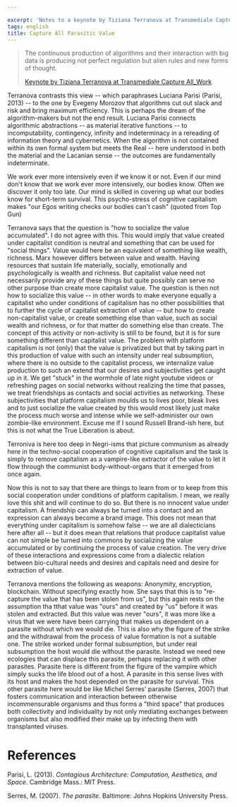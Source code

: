 ```yaml
---

excerpt: 'Notes to a keynote by Tiziana Terranova at Transmediale Capture All_Work'
tags: english
title: Capture All Parasitic Value
---
```


> The continuous production of algorithms and their interaction with big data is producing not perfect regulation but alien rules and new forms of thought.
>
> [Keynote by Tiziana Terranova at Transmediale Capture All_Work](https://www.youtube.com/watch?v=o8KW6mIF1KI)

Terranova contrasts this view -- which paraphrases Luciana Parisi (Parisi, 2013) -- to the one by Evegeny Morozov that algorithms cut out slack and risk and bring maximum efficiency. This is perhaps the dream of the algorithm-makers but not the end result. Luciana Parisi connects algorithmic abstractions -- as material iterative functions -- to incomputability, contingency, infinity and indeterminacy in a rereading of information theory and cybernetics. When the algorithm is not contained within its own formal system but meets the Real -- here understood in both the material and the Lacanian sense -- the outcomes are fundamentally indeterminate.

We work ever more intensively even if we know it or not. Even if our mind don't know that we work ever more intensively, our bodies know. Often we discover it only too late. Our mind is skilled in covering up what our bodies know for short-term survival. This psycho-stress of cognitive capitalism makes "our Egos writing checks our bodies can't cash" (quoted from Top Gun)

Terranova says that the question is "how to socialize the value accumulated". I do not agree with this. This would imply that value created under capitalist condition is neutral and something that can be used for "social things". Value would here be an equivalent of something like wealth, richness. Marx however differs between value and wealth. Having resources that sustain life materially, socially, emotionally and psychologically is wealth and richness. But capitalist value need not necessarily provide any of these things but quite possibly can serve no other purpose than create more capitalist value. The question is then not how to socialize this value -- in other words to make everyone equally a capitalist who under conditions of capitalism has no other possibilities that to further the cycle of capitalist extraction of value -- but how to create non-capitalist value, or create something else than value, such as social wealth and richness, or for that matter do something else than create. The concept of this activity or non-activity is still to be found, but it is for sure something different than capitalist value. The problem with platform capitalism is not (only) that the value is privatized but that by taking part in this production of value with such an intensity under real subsumption, where there is no outside to the capitalist process, we internalize value production to such an extend that our desires and subjectivities get caught up in it. We get "stuck" in the wormhole of late night youtube videos or refreshing pages on social networks without realizing the time that passes, we treat friendships as contacts and social activities as networking. These subjectivities that platform capitalism moulds us to lives poor, bleak lives and to just socialize the value created by this would most likely just make the process much worse and intense while we self-administer our own zombie-like environment. Excuse me if I sound Russell Brand-ish here, but this is not what the True Liberation is about.

Terroniva is here too deep in Negri-isms that picture communism as already here in the techno-social cooperation of cognitive capitalism and the task is simply to remove capitalism as a vampire-like extractor of the value to let it flow through the communist body-without-organs that it emerged from once again.

Now this is not to say that there are things to learn from or to keep from this social cooperation under conditions of platform capitalism. I mean, we really love this shit and will continue to do so. But there is no innocent value under capitalism. A friendship can always be turned into a contact and an expression can always become a brand image. This does not mean that everything under capitalism is somehow false -- we are all dialecticians here after all -- but it does mean that relations that produce capitalist value can not simple be turned into commons by socializing the value accumulated or by continuing the process of value creation. The very drive of these interactions and expressions come from a dialectic relation between bio-cultural needs and desires and capitals need and desire for extraction of value.

Terranova mentions the following as weapons: Anonymity, encryption, blockchain. Without specifying exactly how. She says that this is to "re-capture the value that has been stolen from us", but this again rests on the assumption tha tthat value was "ours" and created by "us" before it was stolen and extracted. But this value was never "ours", it was more like a virus that we were have been carrying that makes us dependent on a parasite without which we would die. This is also why the figure of the strike and the withdrawal from the process of value formation is not a suitable one. The strike worked under formal subsumption, but under real subsumption the host would die without the parasite. Instead we need new ecologies that can displace this parasite, perhaps replacing it with other parasites. Parasite here is different from the figure of the vampire which simply sucks the life blood out of a host. A parasite in this sense lives with its host and makes the host depended on the parasite for survival. This other parasite here would be like Michel Serres' parasite (Serres, 2007) that fosters communication and interaction between otherwise incommensurable organisms and thus forms a "third space" that produces both collectivity and individuality by not only mediating exchanges between organisms but also modified their make up by infecting them with transplanted viruses.


# References

Parisi, L. (2013). *Contagious Architecture: Computation, Aesthetics, and Space*. Cambridge Mass.: MIT Press.

Serres, M. (2007). *The parasite*. Baltimore: Johns Hopkins University Press.
